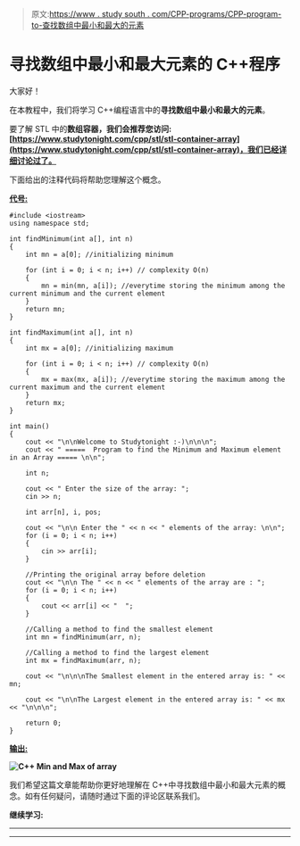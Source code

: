 > 原文:[https://www . study south . com/CPP-programs/CPP-program-to-查找数组中最小和最大的元素](https://www.studytonight.com/cpp-programs/cpp-program-to-find-the-smallest-and-largest-element-in-an-array)

# 寻找数组中最小和最大元素的 C++程序

大家好！

在本教程中，我们将学习 C++编程语言中的**寻找数组中最小和最大的元素**。

要了解 STL 中的**数组容器，我们会推荐您访问:[https://www.studytonight.com/cpp/stl/stl-container-array](https://www.studytonight.com/cpp/stl/stl-container-array)，我们已经详细讨论过了。**

下面给出的注释代码将帮助您理解这个概念。

<u>**代号:**</u>

```
#include <iostream>
using namespace std;

int findMinimum(int a[], int n)
{
    int mn = a[0]; //initializing minimum

    for (int i = 0; i < n; i++) // complexity O(n)
    {
        mn = min(mn, a[i]); //everytime storing the minimum among the current minimum and the current element
    }
    return mn;
}

int findMaximum(int a[], int n)
{
    int mx = a[0]; //initializing maximum

    for (int i = 0; i < n; i++) // complexity O(n)
    {
        mx = max(mx, a[i]); //everytime storing the maximum among the current maximum and the current element
    }
    return mx;
}

int main()
{
    cout << "\n\nWelcome to Studytonight :-)\n\n\n";
    cout << " =====  Program to find the Minimum and Maximum element in an Array ===== \n\n";

    int n;

    cout << " Enter the size of the array: ";
    cin >> n;

    int arr[n], i, pos;

    cout << "\n\n Enter the " << n << " elements of the array: \n\n";
    for (i = 0; i < n; i++)
    {
        cin >> arr[i];
    }

    //Printing the original array before deletion
    cout << "\n\n The " << n << " elements of the array are : ";
    for (i = 0; i < n; i++)
    {
        cout << arr[i] << "  ";
    }

    //Calling a method to find the smallest element
    int mn = findMinimum(arr, n);

    //Calling a method to find the largest element
    int mx = findMaximum(arr, n);

    cout << "\n\n\nThe Smallest element in the entered array is: " << mn;

    cout << "\n\nThe Largest element in the entered array is: " << mx << "\n\n\n";

    return 0;
} 
```

<u>**输出:**</u>

**![C++ Min and Max of array](../Images/59913741ae6e1eda5dbe38139bf88d15.png)**

我们希望这篇文章能帮助你更好地理解在 C++中寻找数组中最小和最大元素的概念。如有任何疑问，请随时通过下面的评论区联系我们。

**继续学习:**

* * *

* * *